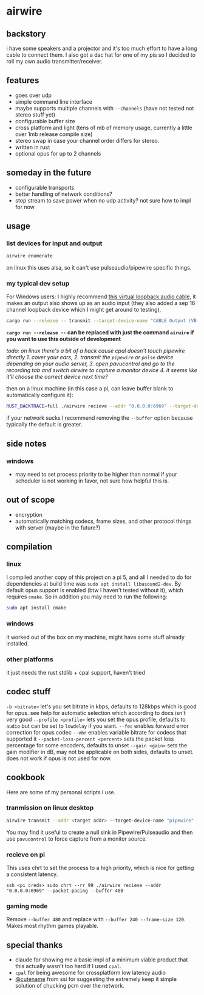 # airwire
## backstory
i have some speakers and a projector and it's too much effort to have a long cable to connect them. I also got a dac hat for one of my pis so I decided to roll my own audio transmitter/receiver.

## features
* goes over udp
* simple command line interface
* maybe supports multiple channels with `--channels` (have not tested not stereo stuff yet)
* configurable buffer size
* cross platform and light (tens of mb of memory usage, currently a little over 1mb release compile size)
* stereo swap in case your channel order differs for stereo.
* written in rust 
* optional opus for up to 2 channels

## someday in the future
* configurable transports
* better handling of network conditions?
* stop stream to save power when no udp activity? not sure how to impl for now

## usage
### list devices for input and output
```bash
airwire enumerate
```
on linux this uses alsa, so it can't use pulseaudio/pipewire specific things.
### my typical dev setup
For Windows users: I highly recommend [this virtual loopback audio cable](https://vb-audio.com/Cable/), it makes an output also shows up as an audio input (they also added a sep 16 channel loopback device which I might get around to testing),
```bash
cargo run --release -- transmit --target-device-name "CABLE Output (VB-Audio Virtual Cable)" --addr "192.168.68.96:6969" --stereo-swap --packet-pacing
```
**`cargo run --release --` can be replaced with just the command `airwire` if you want to use this outside of development**

*todo: on linux there's a bit of a hack cause cpal doesn't touch pipewire directly 1. cover your ears, 2. transmit the `pipewire` or `pulse` device depending on your audio server, 3. open pavucontrol and go to the recording tab and switch airwire to capture a monitor device 4. it seems like it'll choose the correct device next time?*

then on a linux machine (in this case a pi, can leave buffer blank to automatically configure it):
```bash
RUST_BACKTRACE=full ./airwire recieve --addr "0.0.0.0:6969" --target-device-name pulse --buffer 480 --packet-pacing
```

if your network sucks I recommend removing the `--buffer` option because typically the default is greater.

## side notes

### windows
* may need to set process priority to be higher than normal if your scheduler is not working in favor, not sure how helpful this is.

## out of scope
* encryption
* automatically matching codecs, frame sizes, and other protocol things with server (maybe in the future?)

## compilation
### linux
I compiled another copy of this project on a pi 5, and all I needed to do for dependencies at build time was `sudo apt install libasound2-dev`. By default opus support is enabled (btw I haven't tested without it), which requires `cmake`. So in addition you may need to run the following:
```bash
sudo apt install cmake
```
### windows
it worked out of the box on my machine, might have some stuff already installed.
### other platforms
it just needs the rust stdlib + cpal support, haven't tried

## codec stuff
`-b <bitrate>` let's you set bitrate in kbps, defaults to 128kbps which is good for opus. see help for automatic selection which according to docs isn't very good
`--profile <profile>` lets you set the opus profile, defaults to `audio` but can be set to `lowdelay` if you want.
`--fec` enables forward error correction for opus codec
`--vbr` enables variable bitrate for codecs that supported it
`--packet-loss-percent <percent>` sets the packet loss percentage for some encoders, defaults to unset
`--gain <gain>` sets the gain modifier in dB, may not be applicable on both sides, defaults to unset. does not work if opus is not used for now.

## cookbook
Here are some of my personal scripts I use.
### tranmission on linux desktop
```bash
airwire transmit --addr <target addr> --target-device-name "pipewire" --packet-pacing --repeat-packets 2
```
You may find it useful to create a null sink in Pipewire/Pulseaudio and then use `pavucontrol` to force capture from a monitor source.
### recieve on pi
This uses chrt to set the process to a high priority, which is nice for getting a consistent latency.
```
ssh <pi creds> sudo chrt --rr 99 ./airwire recieve --addr "0.0.0.0:6969" --packet-pacing --buffer 480
```
### gaming mode
Remove `--buffer 480` and replace with `--buffer 240 --frame-size 120`. Makes most rhythm games playable.


## special thanks
* claude for showing me a basic impl of a minimum viable product that this actually wasn't too hard if I used `cpal`. 
* `cpal` for being awesome for crossplatform low latency audio
* [@cutename](https://github.com/notcancername) from ssi for suggesting the extremely keep it simple solution of chucking pcm over the network.
